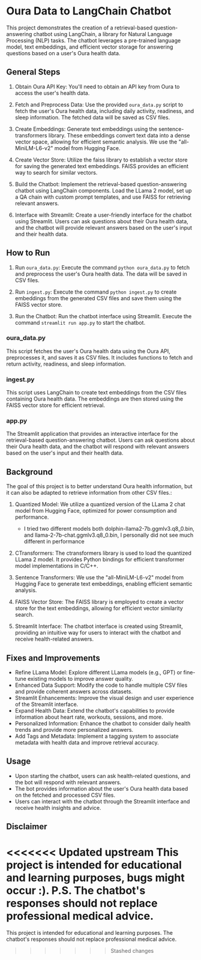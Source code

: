 # Oura Data to LangChain Chatbot

This project demonstrates the creation of a retrieval-based question-answering chatbot using LangChain, a library for Natural Language Processing (NLP) tasks. The chatbot leverages a pre-trained language model, text embeddings, and efficient vector storage for answering questions based on a user's Oura health data.

## General Steps
1. Obtain Oura API Key: You'll need to obtain an API key from Oura to access the user's health data.

2. Fetch and Preprocess Data: Use the provided `oura_data.py` script to fetch the user's Oura health data, including daily activity, readiness, and sleep information. The fetched data will be saved as CSV files.

3. Create Embeddings: Generate text embeddings using the sentence-transformers library. These embeddings convert text data into a dense vector space, allowing for efficient semantic analysis. We use the "all-MiniLM-L6-v2" model from Hugging Face.

4. Create Vector Store: Utilize the faiss library to establish a vector store for saving the generated text embeddings. FAISS provides an efficient way to search for similar vectors.

5. Build the Chatbot: Implement the retrieval-based question-answering chatbot using LangChain components. Load the LLama 2 model, set up a QA chain with custom prompt templates, and use FAISS for retrieving relevant answers.

6. Interface with Streamlit: Create a user-friendly interface for the chatbot using Streamlit. Users can ask questions about their Oura health data, and the chatbot will provide relevant answers based on the user's input and their health data.

## How to Run

1. Run `oura_data.py`: Execute the command `python oura_data.py` to fetch and preprocess the user's Oura health data. The data will be saved in CSV files.

2. Run `ingest.py`: Execute the command `python ingest.py` to create embeddings from the generated CSV files and save them using the FAISS vector store.

3. Run the Chatbot: Run the chatbot interface using Streamlit. Execute the command `streamlit run app.py` to start the chatbot.

### oura_data.py
This script fetches the user's Oura health data using the Oura API, preprocesses it, and saves it as CSV files. It includes functions to fetch and return activity, readiness, and sleep information.

### ingest.py
This script uses LangChain to create text embeddings from the CSV files containing Oura health data. The embeddings are then stored using the FAISS vector store for efficient retrieval.

### app.py
The Streamlit application that provides an interactive interface for the retrieval-based question-answering chatbot. Users can ask questions about their Oura health data, and the chatbot will respond with relevant answers based on the user's input and their health data.

## Background

The goal of this project is to better understand Oura health information, but it can also be adapted to retrieve information from other CSV files.:

1. Quantized Model: We utilize a quantized version of the LLama 2 chat model from Hugging Face, optimized for power consumption and performance.
    * I tried two different models both dolphin-llama2-7b.ggmlv3.q8_0.bin, and llama-2-7b-chat.ggmlv3.q8_0.bin, I personally did not see much different in performance

2. CTransformers: The ctransformers library is used to load the quantized LLama 2 model. It provides Python bindings for efficient transformer model implementations in C/C++.

3. Sentence Transformers: We use the "all-MiniLM-L6-v2" model from Hugging Face to generate text embeddings, enabling efficient semantic analysis.

4. FAISS Vector Store: The FAISS library is employed to create a vector store for the text embeddings, allowing for efficient vector similarity search.

5. Streamlit Interface: The chatbot interface is created using Streamlit, providing an intuitive way for users to interact with the chatbot and receive health-related answers.

## Fixes and Improvements

- Refine LLama Model: Explore different LLama models (e.g., GPT) or fine-tune existing models to improve answer quality.
- Enhanced Data Support: Modify the code to handle multiple CSV files and provide coherent answers across datasets.
- Streamlit Enhancements: Improve the visual design and user experience of the Streamlit interface.
- Expand Health Data: Extend the chatbot's capabilities to provide information about heart rate, workouts, sessions, and more.
- Personalized Information: Enhance the chatbot to consider daily health trends and provide more personalized answers.
- Add Tags and Metadata: Implement a tagging system to associate metadata with health data and improve retrieval accuracy.

## Usage
- Upon starting the chatbot, users can ask health-related questions, and the bot will respond with relevant answers.
- The bot provides information about the user's Oura health data based on the fetched and processed CSV files.
- Users can interact with the chatbot through the Streamlit interface and receive health insights and advice.

## Disclaimer
<<<<<<< Updated upstream
This project is intended for educational and learning purposes, bugs might occur :). 
P.S. The chatbot's responses should not replace professional medical advice.
=======
This project is intended for educational and learning purposes. The chatbot's responses should not replace professional medical advice.
>>>>>>> Stashed changes
